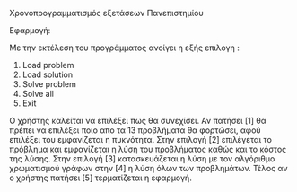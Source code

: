 Χρονοπρογραμματισμός εξετάσεων Πανεπιστημίου

  Εφαρμογή:
  
   Με την εκτέλεση του προγράμματος ανοίγει η εξής επιλογη :
   
   1. Load problem
   2. Load solution
   3. Solve problem
   4. Solve all
   5. Exit
   
   Ο χρήστης καλείται να επιλέξει πως θα συνεχίσει. Αν πατήσει [1] θα πρέπει να επιλέξει ποιο απο τα 13 προβλήματα θα φορτώσει, αφού επιλέξει του εμφανίζεται η πυκνότητα. 
   Στην επιλογή [2] επιλέγεται το πρόβλημα και εμφανίζεται η λύση του προβλήματος καθώς και το κόστος της λύσης. Στην επιλογή [3] κατασκευάζεται η λύση με τον αλγόριθμο 
   χρωματισμού γράφων στην [4] η λύση όλων των προβλημάτων. Τέλος αν ο χρήστης πατήσει [5] τερματίζεται η εφαρμογή.
